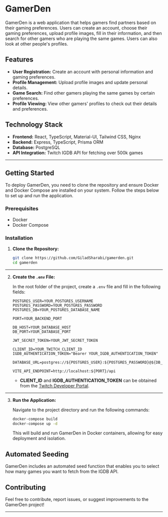# GamerDen

GamerDen is a web application that helps gamers find partners based on their gaming preferences. Users can create an account, choose their gaming preferences, upload profile images, fill in their information, and then search for other gamers who are playing the same games. Users can also look at other people's profiles.

## Features

- **User Registration:** Create an account with personal information and gaming preferences.
- **Profile Management:** Upload profile images and update personal details.
- **Game Search:** Find other gamers playing the same games by certain preferences.
- **Profile Viewing:** View other gamers' profiles to check out their details and preferences.

## Technology Stack

- **Frontend:** React, TypeScript, Material-UI, Tailwind CSS, Nginx
- **Backend:** Express, TypeScript, Prisma ORM
- **Database:** PostgreSQL
- **API Integration:** Twitch IGDB API for fetching over 500k games

---

## Getting Started

To deploy GamerDen, you need to clone the repository and ensure Docker and Docker Compose are installed on your system. Follow the steps below to set up and run the application.

### Prerequisites

- Docker
- Docker Compose

### Installation

1. **Clone the Repository:**

    ```bash
    git clone https://github.com/GiladSharabi/gamerden.git
    cd gamerden
    ```
---

2. **Create the `.env` File:**

    In the root folder of the project, create a `.env` file and fill in the following fields:

    ```env
    POSTGRES_USER=YOUR_POSTGRES_USERNAME
    POSTGRES_PASSWORD=YOUR_POSTGRES_PASSWORD
    POSTGRES_DB=YOUR_POSTGRES_DATABASE_NAME
    
    PORT=YOUR_BACKEND_PORT
    
    DB_HOST=YOUR_DATABASE_HOST
    DB_PORT=YOUR_DATABASE_PORT
    
    JWT_SECRET_TOKEN=YOUR_JWT_SECRET_TOKEN
    
    CLIENT_ID=YOUR_TWITCH_CLIENT_ID
    IGDB_AUTHENTICATION_TOKEN="Bearer YOUR_IGDB_AUTHENTICATION_TOKEN"
    
    DATABASE_URL=postgres://${POSTGRES_USER}:${POSTGRES_PASSWORD}@${DB_HOST}:${DB_PORT}/${POSTGRES_DB}
    
    VITE_API_ENDPOINT=http://localhost:${PORT}/api
    ```

    - **CLIENT_ID** and **IGDB_AUTHENTICATION_TOKEN** can be obtained from the [Twitch Developer Portal](https://dev.twitch.tv/console/apps/create).
  
---

3. **Run the Application:**

    Navigate to the project directory and run the following commands:

    ```bash
    docker-compose build
    docker-compose up -d
    ```

    This will build and run GamerDen in Docker containers, allowing for easy deployment and isolation.

## Automated Seeding

GamerDen includes an automated seed function that enables you to select how many games you want to fetch from the IGDB API.

## Contributing

Feel free to contribute, report issues, or suggest improvements to the GamerDen project!

---
